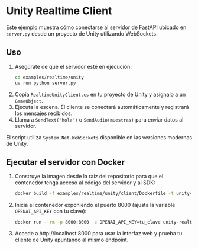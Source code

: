 # Unity Realtime Client

Este ejemplo muestra cómo conectarse al servidor de FastAPI ubicado en `server.py` desde un proyecto de Unity utilizando WebSockets.

## Uso

1. Asegúrate de que el servidor esté en ejecución:
   ```bash
   cd examples/realtime/unity
   uv run python server.py
   ```
2. Copia `RealtimeUnityClient.cs` en tu proyecto de Unity y asígnalo a un `GameObject`.
3. Ejecuta la escena. El cliente se conectará automáticamente y registrará los mensajes recibidos.
4. Llama a `SendText("hola")` o `SendAudio(muestras)` para enviar datos al servidor.

El script utiliza `System.Net.WebSockets` disponible en las versiones modernas de Unity.

## Ejecutar el servidor con Docker

1. Construye la imagen desde la raíz del repositorio para que el contenedor tenga acceso al código del servidor y al SDK:
   ```bash
   docker build -f examples/realtime/unity/client/Dockerfile -t unity-realtime-server .
   ```
2. Inicia el contenedor exponiendo el puerto 8000 (ajusta la variable `OPENAI_API_KEY` con tu clave):
   ```bash
   docker run --rm -p 8000:8000 -e OPENAI_API_KEY=tu_clave unity-realtime-server
   ```
3. Accede a http://localhost:8000 para usar la interfaz web y prueba tu cliente de Unity apuntando al mismo endpoint.
